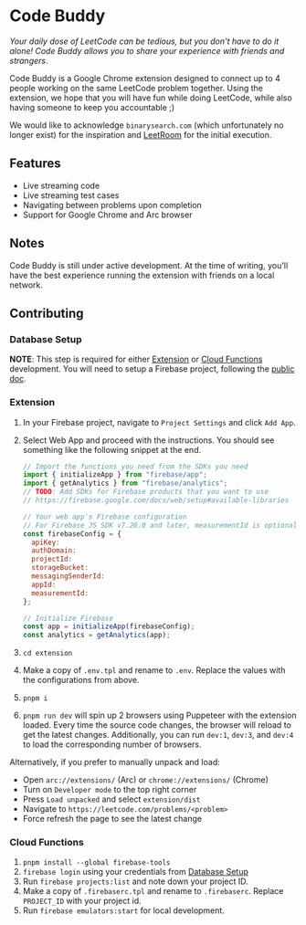 # Code Buddy

_Your daily dose of LeetCode can be tedious, but you don't have to do it alone! Code Buddy allows you to share your experience with friends and strangers_.

Code Buddy is a Google Chrome extension designed to connect up to 4 people working on the same LeetCode problem together.
Using the extension, we hope that you will have fun while doing LeetCode, while also having someone to keep you accountable ;)

We would like to acknowledge `binarysearch.com` (which unfortunately no longer exist) for the inspiration and [LeetRoom](https://leetsessions.com/) for the initial execution.

## Features

- Live streaming code
- Live streaming test cases
- Navigating between problems upon completion
- Support for Google Chrome and Arc browser

## Notes

Code Buddy is still under active development. At the time of writing, you'll have the best experience running the extension with friends on a local network.

## Contributing

### Database Setup

**NOTE**: This step is required for either [Extension](#extension) or [Cloud Functions](#cloud-functions) development.
You will need to setup a Firebase project, following the [public doc](https://firebase.google.com/docs/firestore/quickstart).

### Extension

1. In your Firebase project, navigate to `Project Settings` and click `Add App`.

2. Select Web App and proceed with the instructions. You should see something like the following snippet at the end.

   ```js
   // Import the functions you need from the SDKs you need
   import { initializeApp } from "firebase/app";
   import { getAnalytics } from "firebase/analytics";
   // TODO: Add SDKs for Firebase products that you want to use
   // https://firebase.google.com/docs/web/setup#available-libraries

   // Your web app's Firebase configuration
   // For Firebase JS SDK v7.20.0 and later, measurementId is optional
   const firebaseConfig = {
     apiKey:
     authDomain:
     projectId:
     storageBucket:
     messagingSenderId:
     appId:
     measurementId:
   };

   // Initialize Firebase
   const app = initializeApp(firebaseConfig);
   const analytics = getAnalytics(app);
   ```

3. `cd extension`
4. Make a copy of `.env.tpl` and rename to `.env`. Replace the values with the configurations from above.
5. `pnpm i`
6. `pnpm run dev` will spin up 2 browsers using Puppeteer with the extension loaded. Every time the source code changes, the browser will reload to get the latest changes. Additionally, you can run `dev:1`, `dev:3`, and `dev:4` to load the corresponding number of browsers.

Alternatively, if you prefer to manually unpack and load:

- Open `arc://extensions/` (Arc) or `chrome://extensions/` (Chrome)
- Turn on `Developer mode` to the top right corner
- Press `Load unpacked` and select `extension/dist`
- Navigate to `https://leetcode.com/problems/<problem>`
- Force refresh the page to see the latest change

### Cloud Functions

1. `pnpm install --global firebase-tools`
2. `firebase login` using your credentials from [Database Setup](#database-setup)
3. Run `firebase projects:list` and note down your project ID.
4. Make a copy of `.firebaserc.tpl` and rename to `.firebaserc`. Replace `PROJECT_ID` with your project id.
5. Run `firebase emulators:start` for local development.
